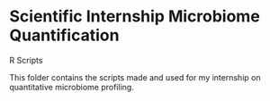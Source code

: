 # Scientific Internship Microbiome Quantification
R Scripts 

This folder contains the scripts made and used for my internship on quantitative microbiome profiling. 
